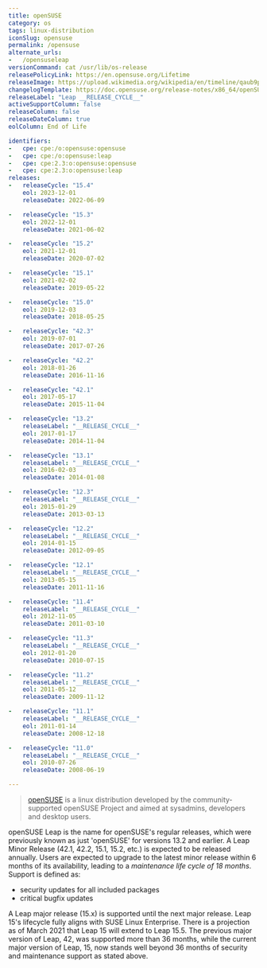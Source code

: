 ```yaml
---
title: openSUSE
category: os
tags: linux-distribution
iconSlug: opensuse
permalink: /opensuse
alternate_urls:
-   /opensuseleap
versionCommand: cat /usr/lib/os-release
releasePolicyLink: https://en.opensuse.org/Lifetime
releaseImage: https://upload.wikimedia.org/wikipedia/en/timeline/qaub9pjgtzf5zjbrlbjruujp47jv6r5.png
changelogTemplate: https://doc.opensuse.org/release-notes/x86_64/openSUSE/Leap/__RELEASE_CYCLE__/
releaseLabel: "Leap __RELEASE_CYCLE__"
activeSupportColumn: false
releaseColumn: false
releaseDateColumn: true
eolColumn: End of Life

identifiers:
-   cpe: cpe:/o:opensuse:opensuse
-   cpe: cpe:/o:opensuse:leap
-   cpe: cpe:2.3:o:opensuse:opensuse
-   cpe: cpe:2.3:o:opensuse:leap
releases:
-   releaseCycle: "15.4"
    eol: 2023-12-01
    releaseDate: 2022-06-09

-   releaseCycle: "15.3"
    eol: 2022-12-01
    releaseDate: 2021-06-02

-   releaseCycle: "15.2"
    eol: 2021-12-01
    releaseDate: 2020-07-02

-   releaseCycle: "15.1"
    eol: 2021-02-02
    releaseDate: 2019-05-22

-   releaseCycle: "15.0"
    eol: 2019-12-03
    releaseDate: 2018-05-25

-   releaseCycle: "42.3"
    eol: 2019-07-01
    releaseDate: 2017-07-26

-   releaseCycle: "42.2"
    eol: 2018-01-26
    releaseDate: 2016-11-16

-   releaseCycle: "42.1"
    eol: 2017-05-17
    releaseDate: 2015-11-04

-   releaseCycle: "13.2"
    releaseLabel: "__RELEASE_CYCLE__"
    eol: 2017-01-17
    releaseDate: 2014-11-04

-   releaseCycle: "13.1"
    releaseLabel: "__RELEASE_CYCLE__"
    eol: 2016-02-03
    releaseDate: 2014-01-08

-   releaseCycle: "12.3"
    releaseLabel: "__RELEASE_CYCLE__"
    eol: 2015-01-29
    releaseDate: 2013-03-13

-   releaseCycle: "12.2"
    releaseLabel: "__RELEASE_CYCLE__"
    eol: 2014-01-15
    releaseDate: 2012-09-05

-   releaseCycle: "12.1"
    releaseLabel: "__RELEASE_CYCLE__"
    eol: 2013-05-15
    releaseDate: 2011-11-16

-   releaseCycle: "11.4"
    releaseLabel: "__RELEASE_CYCLE__"
    eol: 2012-11-05
    releaseDate: 2011-03-10

-   releaseCycle: "11.3"
    releaseLabel: "__RELEASE_CYCLE__"
    eol: 2012-01-20
    releaseDate: 2010-07-15

-   releaseCycle: "11.2"
    releaseLabel: "__RELEASE_CYCLE__"
    eol: 2011-05-12
    releaseDate: 2009-11-12

-   releaseCycle: "11.1"
    releaseLabel: "__RELEASE_CYCLE__"
    eol: 2011-01-14
    releaseDate: 2008-12-18

-   releaseCycle: "11.0"
    releaseLabel: "__RELEASE_CYCLE__"
    eol: 2010-07-26
    releaseDate: 2008-06-19

---
```


> [openSUSE](https://www.opensuse.org/) is a linux distribution developed by the community-supported
> openSUSE Project and aimed at sysadmins, developers and desktop users.

openSUSE Leap is the name for openSUSE's regular releases, which were previously known as just
'openSUSE' for versions 13.2 and earlier. A Leap Minor Release (42.1, 42.2, 15.1, 15.2, etc.) is
expected to be released annually. Users are expected to upgrade to the latest minor release within 6
months of its availability, leading to a _maintenance life cycle of 18 months_. Support is defined
as:

- security updates for all included packages
- critical bugfix updates

A Leap major release (15.x) is supported until the next major release. Leap 15's lifecycle fully
aligns with SUSE Linux Enterprise. There is a projection as of March 2021 that Leap 15 will extend
to Leap 15.5. The previous major version of Leap, 42, was supported more than 36 months, while the
current major version of Leap, 15, now stands well beyond 36 months of security and maintenance
support as stated above.

